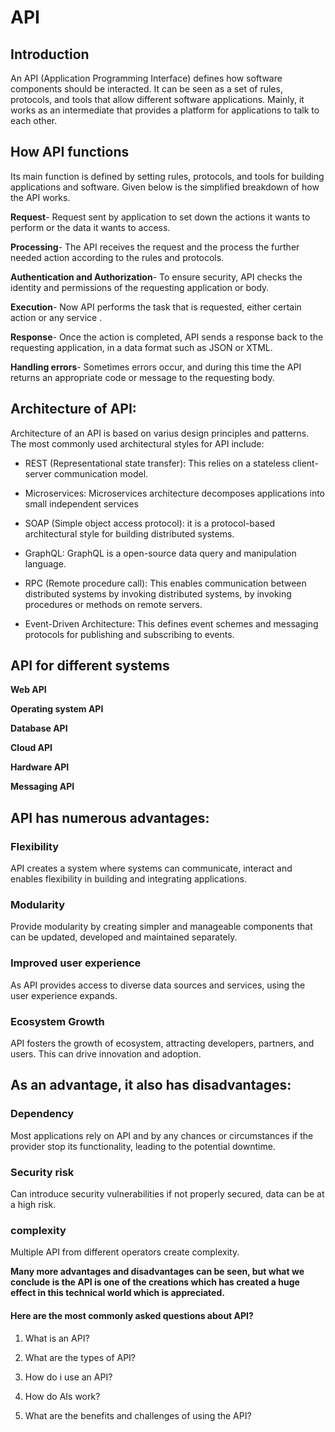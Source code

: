 # API

## Introduction

An API (Application Programming Interface) defines how software components should be interacted. It can be seen as a set of rules, protocols, and tools that allow different software applications. Mainly, it works as an intermediate that provides a platform for applications to talk to each other.

## How API functions

Its main function is defined by setting rules, protocols, and tools for building applications and software. Given below is the simplified breakdown of how the API works.



**Request**- Request sent by application to set down the actions it wants to perform or the data it wants to access.



**Processing**- The API receives the request and the process the further needed action according to the rules and protocols. 



**Authentication and Authorization**- To ensure security, API checks the identity and permissions of the requesting application or body.



**Execution**- Now API performs the task that is requested, either certain action or any service .



**Response**- Once the action is completed, API sends a response back to the requesting application, in a data format such as JSON or XTML.



**Handling errors**- Sometimes errors occur, and during this time the API returns an appropriate code or message to the requesting body. 



## Architecture of API:



Architecture of an API is based on varius design principles and patterns. The most commonly used architectural styles for API include:



* REST (Representational state transfer): This relies on a stateless client-server communication model.



* Microservices: Microservices architecture decomposes applications into small independent services 



* SOAP (Simple object access protocol): it is a protocol-based architectural style for building distributed systems. 



* GraphQL: GraphQL is a open-source data query and manipulation language.



* RPC (Remote procedure call): This enables communication between distributed systems by invoking distributed systems, by invoking procedures or methods on remote servers. 



* Event-Driven Architecture: This defines event schemes and messaging protocols for publishing and subscribing to events.



## API for different systems 



**Web API**



**Operating system API** 



**Database API** 



**Cloud API**



**Hardware API**



**Messaging API**  



## API has numerous advantages:



### Flexibility

API creates a system where systems can communicate, interact and enables flexibility in building and integrating applications. 



### Modularity

Provide modularity by creating simpler and manageable components that can be updated, developed and maintained separately.



### Improved user experience 

As API provides access to diverse data sources and services, using the user experience expands.



### Ecosystem Growth

API fosters the growth of ecosystem, attracting developers, partners, and users. This can drive innovation and adoption.



## As an advantage, it also has disadvantages:



### Dependency 

Most applications rely on API and by any chances or circumstances if the provider stop its functionality, leading to the potential downtime.



### Security risk 

Can introduce security vulnerabilities if not properly secured, data can be at a high risk.



### complexity 

Multiple API from different operators create complexity.



**Many more advantages and disadvantages can be seen, but what we conclude is the API is one of the creations which has created a huge effect in this technical world which is appreciated.** 



#### Here are the most commonly asked questions about API?

1. What is an API?

2. What are the types of API?

3. How do i use an API?

4. How do AIs work?

5. What are the benefits and challenges of using the API?

   





  

